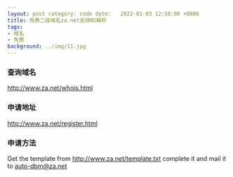 ```yaml
---
layout: post category: code date:   2022-01-03 12:50:00 +0800
title: 免费二级域名za.net支持NS解析
tags:
- 域名
- 免费
background: ../img/11.jpg
---
```


### 查询域名<br>
http://www.za.net/whois.html

### 申请地址<br>
http://www.za.net/register.html

### 申请方法<br>
Get the template from  http://www.za.net/template.txt
complete it and mail it to auto-dbm@za.net